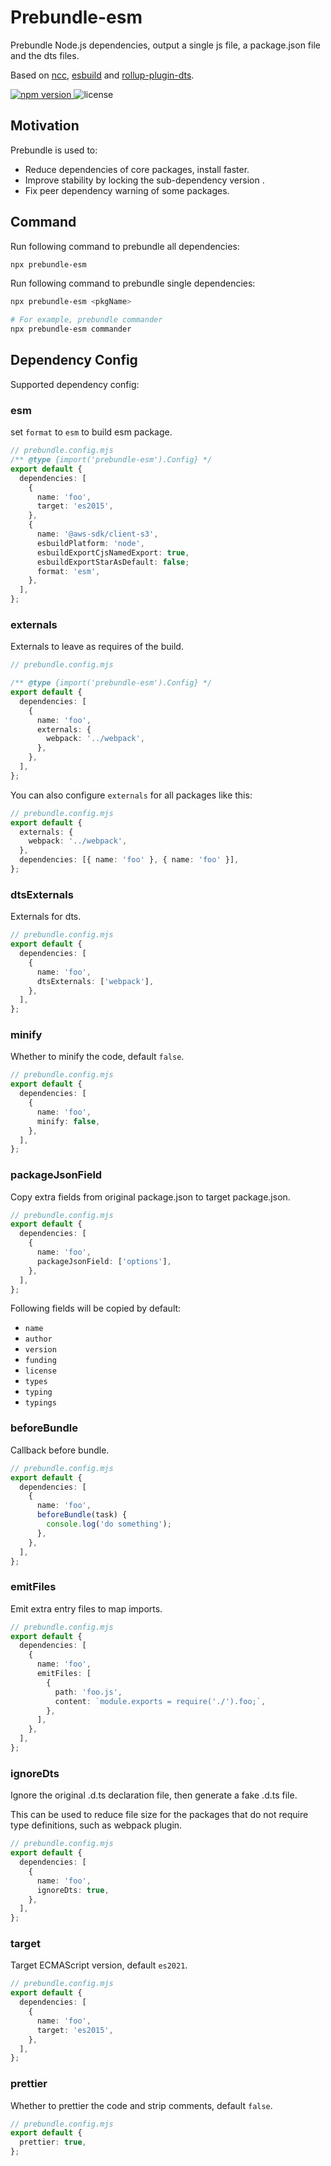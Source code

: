 # Prebundle-esm

Prebundle Node.js dependencies, output a single js file, a package.json file and the dts files.

Based on [ncc](https://github.com/vercel/ncc), [esbuild](https://esbuild.github.io/) and [rollup-plugin-dts](https://www.npmjs.com/package/rollup-plugin-dts).

<p>
  <a href="https://npmjs.com/package/prebundle-esm">
   <img src="https://img.shields.io/npm/v/prebundle-esm?style=flat-square&colorA=564341&colorB=EDED91" alt="npm version" />
  </a>
    <img src="https://img.shields.io/badge/License-MIT-blue.svg?style=flat-square&colorA=564341&colorB=EDED91" alt="license" />
</p>

## Motivation

Prebundle is used to:

- Reduce dependencies of core packages, install faster.
- Improve stability by locking the sub-dependency version .
- Fix peer dependency warning of some packages.

## Command

Run following command to prebundle all dependencies:

```bash
npx prebundle-esm
```

Run following command to prebundle single dependencies:

```bash
npx prebundle-esm <pkgName>

# For example, prebundle commander
npx prebundle-esm commander
```

## Dependency Config

Supported dependency config:

### esm

set `format` to `esm` to build esm package.

```ts
// prebundle.config.mjs
/** @type {import('prebundle-esm').Config} */
export default {
  dependencies: [
    {
      name: 'foo',
      target: 'es2015',
    },
    {
      name: '@aws-sdk/client-s3',
      esbuildPlatform: 'node',
      esbuildExportCjsNamedExport: true,
      esbuildExportStarAsDefault: false;
      format: 'esm',
    },
  ],
};
```

### externals

Externals to leave as requires of the build.

```ts
// prebundle.config.mjs

/** @type {import('prebundle-esm').Config} */
export default {
  dependencies: [
    {
      name: 'foo',
      externals: {
        webpack: '../webpack',
      },
    },
  ],
};
```

You can also configure `externals` for all packages like this:

```ts
// prebundle.config.mjs
export default {
  externals: {
    webpack: '../webpack',
  },
  dependencies: [{ name: 'foo' }, { name: 'foo' }],
};
```

### dtsExternals

Externals for dts.

```ts
// prebundle.config.mjs
export default {
  dependencies: [
    {
      name: 'foo',
      dtsExternals: ['webpack'],
    },
  ],
};
```

### minify

Whether to minify the code, default `false`.

```ts
// prebundle.config.mjs
export default {
  dependencies: [
    {
      name: 'foo',
      minify: false,
    },
  ],
};
```

### packageJsonField

Copy extra fields from original package.json to target package.json.

```ts
// prebundle.config.mjs
export default {
  dependencies: [
    {
      name: 'foo',
      packageJsonField: ['options'],
    },
  ],
};
```

Following fields will be copied by default:

- `name`
- `author`
- `version`
- `funding`
- `license`
- `types`
- `typing`
- `typings`

### beforeBundle

Callback before bundle.

```ts
// prebundle.config.mjs
export default {
  dependencies: [
    {
      name: 'foo',
      beforeBundle(task) {
        console.log('do something');
      },
    },
  ],
};
```

### emitFiles

Emit extra entry files to map imports.

```ts
// prebundle.config.mjs
export default {
  dependencies: [
    {
      name: 'foo',
      emitFiles: [
        {
          path: 'foo.js',
          content: `module.exports = require('./').foo;`,
        },
      ],
    },
  ],
};
```

### ignoreDts

Ignore the original .d.ts declaration file, then generate a fake .d.ts file.

This can be used to reduce file size for the packages that do not require type definitions, such as webpack plugin.

```ts
// prebundle.config.mjs
export default {
  dependencies: [
    {
      name: 'foo',
      ignoreDts: true,
    },
  ],
};
```

### target

Target ECMAScript version, default `es2021`.

```ts
// prebundle.config.mjs
export default {
  dependencies: [
    {
      name: 'foo',
      target: 'es2015',
    },
  ],
};
```

### prettier

Whether to prettier the code and strip comments, default `false`.

```ts
// prebundle.config.mjs
export default {
  prettier: true,
};
```

